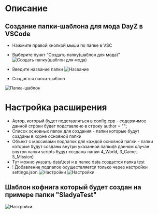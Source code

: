 # Описание
## Создание папки-шаблона для мода DayZ в VSCode

- Нажмите правой кнопкой мыши по папке в VSC

- Выбeрите пункт "Создать папку(шаблон для мода)"
![Создать папку(шаблон для мода)](https://s.iimg.su/s/26/D67jfiEUrEYGEd08RrBLb0293rLjuxM33DOxs0ao.png)

- Введите название папки
![Название](https://s.iimg.su/s/26/YRrroJlchpsuzxZUyphdIPvT0KIBN4TLdUbBJhOS.png)

- Создастся папка-шаблон

![Папка-шаблон](https://s.iimg.su/s/26/NmVfqPcJWIHHJb3s03eECl5w691iIyZenh4cIrxi.png)

# Настройка расширения
- Автор, который будет подставляться в config.cpp - содержимое данной строки будет подставлено в строку author = "";
- Список основных папок для создания - папки которые будут созданы в корне основной папки
- Объект с массивами подпапок для каждой основной папки - папки которые будут созданы внутри указанной папки(в данном случае внутри папки scripts будут созданы папки 4_World, 3_Game, 5_Mission)
- Тут можно указать data\\test и в папке data создастся папка test
- ! Добавление подпапок осуществляется только через настройки settings.json
![Настройки](https://s.iimg.su/s/26/An8APGVP6FwTunEbsBRZGLk78Jrwto1ez8Kw60jF.png)
![Настройки](https://s.iimg.su/s/26/ZiZNCDVkb2PlnmkDC0f1HYyh2Fk2Kwb9ti855CSG.png)
 
## Шаблон кофнига который будет создан на примере папки "SladyaTest"
![Настройки](https://s.iimg.su/s/26/p3Lwzuk73ouIbkBegASFGUQFLbBFgIVkJuAOjzQr.png)